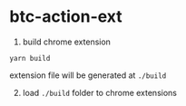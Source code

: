 # btc-action-ext

1. build chrome extension

```
yarn build
```

extension file will be generated at `./build`

2. load `./build` folder to chrome extensions


